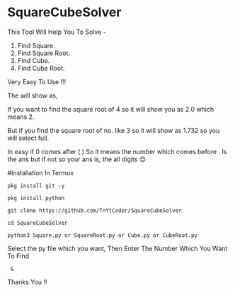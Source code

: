 # SquareCubeSolver

This Tool Will Help You To Solve - 

1. Find Square.
2. Find Square Root.
3. Find Cube.
4. Find Cube Root.

Very Easy To Use !!!

The will show as,

If you want to find the square root of 4 so it will show you as 2.0 which means 2.

But if you find the square root of no. like 3 so it will show as 1.732 so you will select full.

In easy if 0 comes after (.) So it means the number which comes before . Is the ans but if not so your ans is, the all digits 😊

#Installation In Termux

```
pkg install git -y
```
```
pkg install python
```
```
git clone https://github.com/TnYtCoder/SquareCubeSolver
```
```
cd SquareCubeSolver
```
```
python3 Square.py or SquareRoot.py or Cube.py or CubeRoot.py
```

Select the py file which you want,
Then Enter The Number Which You Want To Find 

     &

Thanks You !!
